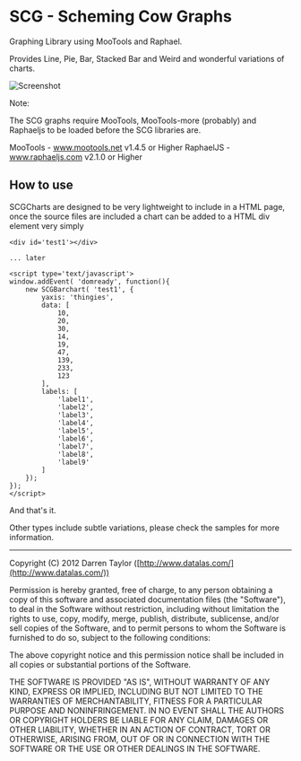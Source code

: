 SCG - Scheming Cow Graphs
===========

Graphing Library using MooTools and Raphael.

Provides Line, Pie, Bar, Stacked Bar and Weird and wonderful variations of charts.

![Screenshot](http://www.datalas.com/images/scg.png)

Note:

The SCG graphs require MooTools, MooTools-more (probably) and Raphaeljs to be loaded
before the SCG libraries are.

MooTools - www.mootools.net    v1.4.5 or Higher
RaphaelJS - www.raphaeljs.com  v2.1.0 or Higher


How to use
-------

SCGCharts are designed to be very lightweight to include in a HTML page, once the 
source files are included a chart can be added to a HTML div element very simply

	<div id='test1'></div>

	... later

	<script type='text/javascript'>
	window.addEvent( 'domready', function(){
		new SCGBarchart( 'test1', {
			yaxis: 'thingies',
			data: [ 
				10, 
				20, 
				30, 
				14, 
				19, 
				47, 
				139, 
				233, 
				123 
			],
			labels: [ 
				'label1', 
				'label2', 
				'label3', 
				'label4', 
				'label5', 
				'label6', 
				'label7', 
				'label8', 
				'label9' 
			]
		});
	});
	</script>

And that's it.

Other types include subtle variations, please check the samples for more information.


-------

Copyright (C) 2012 Darren Taylor ([http://www.datalas.com/](http://www.datalas.com/))

Permission is hereby granted, free of charge, to any person obtaining a copy of this software and associated documentation files (the "Software"), to deal in the Software without restriction, including without limitation the rights to use, copy, modify, merge, publish, distribute, sublicense, and/or sell copies of the Software, and to permit persons to whom the Software is furnished to do so, subject to the following conditions:

The above copyright notice and this permission notice shall be included in all copies or substantial portions of the Software.

THE SOFTWARE IS PROVIDED "AS IS", WITHOUT WARRANTY OF ANY KIND, EXPRESS OR IMPLIED, INCLUDING BUT NOT LIMITED TO THE WARRANTIES OF MERCHANTABILITY, FITNESS FOR A PARTICULAR PURPOSE AND NONINFRINGEMENT. IN NO EVENT SHALL THE AUTHORS OR COPYRIGHT HOLDERS BE LIABLE FOR ANY CLAIM, DAMAGES OR OTHER LIABILITY, WHETHER IN AN ACTION OF CONTRACT, TORT OR OTHERWISE, ARISING FROM, OUT OF OR IN CONNECTION WITH THE SOFTWARE OR THE USE OR OTHER DEALINGS IN THE SOFTWARE.

